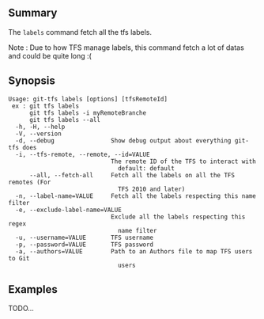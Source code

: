 ## Summary

The `labels` command fetch all the tfs labels.

Note : Due to how TFS manage labels, this command fetch a lot of datas and could be quite long :(

## Synopsis

	Usage: git-tfs labels [options] [tfsRemoteId]
	 ex : git tfs labels
		  git tfs labels -i myRemoteBranche
		  git tfs labels --all
	  -h, -H, --help
	  -V, --version
	  -d, --debug                Show debug output about everything git-tfs does
	  -i, --tfs-remote, --remote, --id=VALUE
								 The remote ID of the TFS to interact with
								   default: default
		  --all, --fetch-all     Fetch all the labels on all the TFS remotes (For
								   TFS 2010 and later)
	  -n, --label-name=VALUE     Fetch all the labels respecting this name filter
	  -e, --exclude-label-name=VALUE
								 Exclude all the labels respecting this regex
								   name filter
	  -u, --username=VALUE       TFS username
	  -p, --password=VALUE       TFS password
	  -a, --authors=VALUE        Path to an Authors file to map TFS users to Git
								   users
## Examples

TODO...